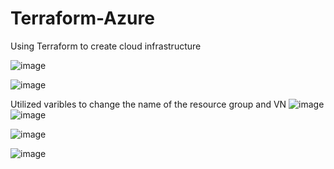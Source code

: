 # Terraform-Azure
Using Terraform to create cloud infrastructure 


![image](https://github.com/user-attachments/assets/7eff1e41-f6a6-4b9a-afb6-256f06c4bc74)




![image](https://github.com/user-attachments/assets/aa62a64d-f6a8-4155-a8c5-5176ce65f6af)





Utilized varibles to change the name of the resource group and VN
![image](https://github.com/user-attachments/assets/f226647a-bff3-4a76-b470-fdcc9ae5557d)
![image](https://github.com/user-attachments/assets/f140c047-3254-4990-91da-c65677865bdb)

![image](https://github.com/user-attachments/assets/98c9bcb5-a416-44e0-b3e2-f19e1fd64710)

![image](https://github.com/user-attachments/assets/58395820-af65-430d-be53-8881cfc1dfd5)

